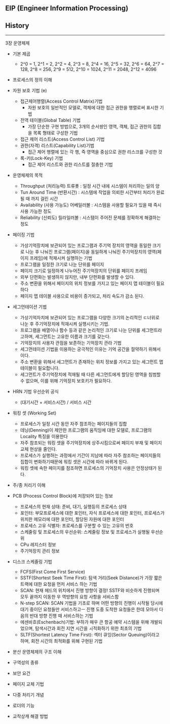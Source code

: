 ## EIP (Engineer Information Processing)

## History

---

3장 운영체제

- 기본 제곱
    - 2^0 = 1, 2^1 = 2, 2^2 = 4, 2^3 = 8, 2^4 = 16, 2^5 = 32, 2^6 = 64, 2^7 = 128, 2^8 = 256, 2^9 = 512, 2^10 = 1024, 2^11 = 2048, 2^12 = 4096

- 프로세스의 정의 이해

- 자원 보호 기법 (e)
    - 접근제어행렬(Access Control Matrix)기법
        - 자원 보호의 일반적인 모델로, 객체에 대한 접근 권한을 행렬로써 표시한 기법
    - 전역 테이블(Global Table) 기법
        - 가장 단순한 구현 방법으로, 3개의 순서쌍인 영역, 객체, 접근 권한의 집합을 목록 형태로 구성한 기법
    - 접근 제어 리스트(Access Control List) 기법
    - 권한(자격) 리스트(Capability List)기법
        - 접근 제어 행렬에 있는 각 행, 즉 영역을 중심으로 권한 리스크를 구성한 것
    - 록-키(Lock-Key) 기법
        - 접근 제어 리스트와 권한 리스트를 절충한 기법

- 운영체제의 목적
    - Throughput (처리능력) 트류폿 : 일정 시간 내에 시스템이 처리하는 일의 양
    - Tun Around Time (반환시간) : 시스템에 작업을 의뢰한 시간부터 처리가 완료될 때 까지 걸린 시간
    - Availability (사용 가능도) 어베일러볼 : 시스템을 사용할 필요가 있을 때 즉시 사용 가능한 정도
    - Reliability (신뢰도) 릴라일러볼 : 시스템이 주어진 문제를 정확하게 해결하는 정도

- 페이징 기법
    - 가상기억장치에 보관되어 있는 프로그램과 주기억 장치의 영역을 동일한 크기로 나눈 후 나눠진 프로그램(페이지)을 동일하게 나눠진 주기억장치의 영역(페이지 프레임)에 적재시켜 실행하는 기법
    - 프로그램을 일정한 크기로 나눈 단위를 페이지
    - 페이지 크기로 일정하게 나누어진 주기억장치의 단위를 페이지 프레임
    - 외부 단편화는 발생하지 않지만, 내부 단편화를 발생할 수 있다.
    - 주소 변환을 위해서 페이지의 위치 정보를 가지고 있는 페이지 맵 테이블이 필요하다
    - 페이지 맵 테이블 사용으로 비용이 증가되고, 처리 속도가 감소 된다.

- 세그먼테이션 기법
    - 가상기억자치에 보관되어 있는 프로그램을 다양한 크기의 논리적인 ㄷ너위로 나눈 후 주기억장치에 적재시켜 실행시키는 기법.
    - 프로그램을 배열이나 함수 등과 같은 논리적인 크기로 나눈 단위를 세그먼트라고하며, 세그먼트는 고유한 이름과 크기를 갖는다.
    - 기억장치의 사용자 관점을 보존하는 기억장치 관라 기법
    - 세그먼테이션 기법을 이용하는 궁극적인 이유는 기억 공간을 절약하기 위해서이다.
    - 주소 변환을 위해서 세그먼트가 존재하는 위치 정보를 가지고 있는 세그먼트 맵 테이블이 필요합니다.
    - 세그먼트가 주기억장치에 적재될 때 다른 세그먼트에게 할당된 영역을 침범할 수 없으며, 이를 위해 기억장치 보호키가 필요하다.

- HRN 기법 우선순위 공식
    - (대기시간 + 서비스시간) / 서비스 시간

- 워킹 셋 (Working Set)
    - 프로세스가 일정 시간 동안 자주 참조하는 페이지들의 집합
    - 데닝(Denning)이 제안한 프로그램의 움직임에 대한 모델로, 프로그램의 Locality 특징을 이용한다
    - 자주 참조되는 워킹 셋을 주기억장치에 상주시킴으로써 페이지 부재 및 페이지 교체 현상을 줄인다.
    - 프로세스가 실행하는 과정에서 기간이 지남에 따라 자주 참조하는 페이지들의 집합이 변화하기때문에 워킹 셋은 시간에 따라 바뀌게 된다.
    - 워킹 셋에 속한 페이지를 참조하면 프로세스의 기억장치 사용은 안정상태가 된다.

- 주/종 처리기 이해

- PCB (Process Control Block)에 저장되어 있는 정보
    - 프로세스의 현재 상태: 준비, 대기, 실행등의 프로세스 상태
    - 포인터: 부모프로세스에 대한 포인터, 자식 프로세스에 대한 포인터, 프로세스가 위치한 메모리에 대한 포인터, 할당된 자원에 대한 포인터
    - 프로세스 고유 식별자: 프로세스를 구분할 수 있는 고유의 번호
    - 스케줄링 및 프로세스의 우선순위: 스케줄링 정보 및 프로세스가 실행될 우선순위
    - CPu 레지스터 정보
    - 주기억장치 관리 정보

- 디스크 스케줄링 기법
    - FCFS(First Come First Service)
    - SSTF(Shortest Seek Time First): 탐색 거리(Seek Distance)가 가장 짧은 트랙에 대한 요청을 먼저 서비스 하는 기법
    - SCAN: 현재 헤드의 위치에서 진행 방향이 결정! SSTF와 비슷하게 진행되며 모두 끝까지 이동한 우 역방향의 요청 사항을 서비스함
    - N-step SCAN: SCAN 기법을 기초로 하며 어떤 방향의 진행이 시작될 당시에 대기 중이던 요청들만 서비스하고ㅡ 진행 도중 도착한 요청들은 한데 모아서 다음의 반대 방향 진행 때 서비스하는 기법
    - 에센바흐(Eschenbach)기법: 부하가 매우 큰 항공 예약 시스템을 위해 개발되었으며, 탐색시간과 회전 지연 시간을 ㅚ적화하기 위한 최초의 기법
    - SLTF(Shortest Latency Time First): 섹터 큐잉(Sector Queuing)이라고 하며, 회전 시간의 최적화를 위해 구현된 기법

- 분산 운영체제의 구조 이해

- 구역성의 종류

- 보안 요건

- 페이지 교체 기법

- 다중 처리기 개념

- 로더의 기능

- 교착상캐 해결 방법

